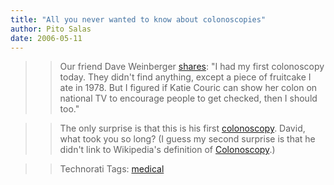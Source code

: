 ```yaml
---
title: "All you never wanted to know about colonoscopies"
author: Pito Salas
date: 2006-05-11
---
```



>>

>> Our friend Dave Weinberger
[shares](<http://www.hyperorg.com/blogger/mtarchive/colonoscopy_more_than_you_want.html>):
"I had my first colonoscopy today. They didn't find anything, except a piece
of fruitcake I ate in 1978. But I figured if Katie Couric can show her colon
on national TV to encourage people to get checked, then I should too."

>>

>> The only surprise is that this is his first
[colonoscopy](<http://en.wikipedia.org/wiki/Colonoscopy>). David, what took
you so long? (I guess my second surprise is that he didn't link to Wikipedia's
definition of [Colonoscopy](<http://Colonoscopy>).)

>>

>> Technorati Tags: [medical](<http://www.technorati.com/tag/medical>)


